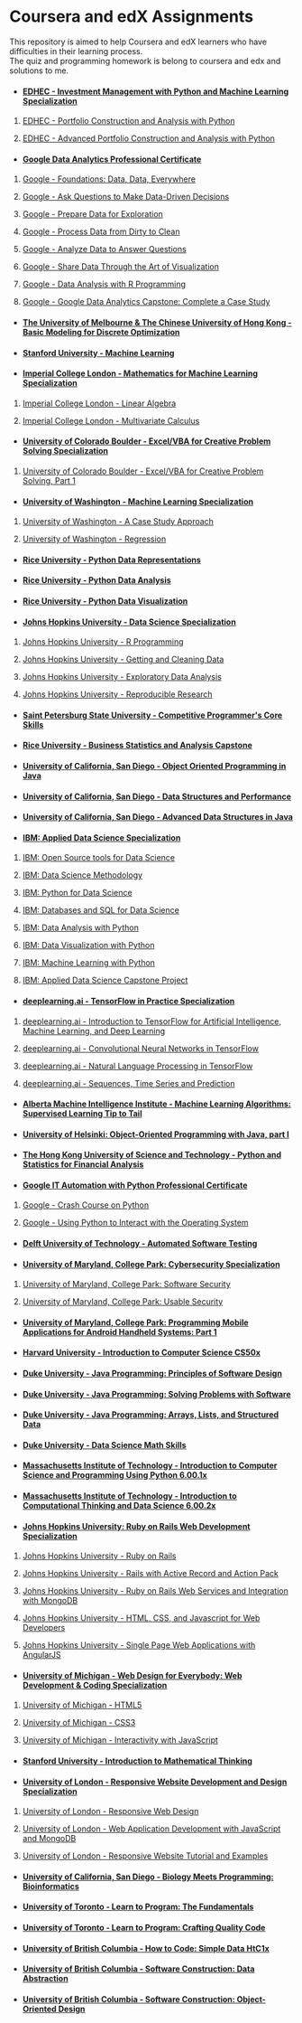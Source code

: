 # Coursera and edX Assignments
This repository is aimed to help Coursera and edX learners who have difficulties in their learning process.  
The quiz and programming homework is belong to coursera and edx and solutions to me.


- #### [EDHEC - Investment Management with Python and Machine Learning Specialization](./EDHEC%20-%20Investment%20Management%20with%20Python%20and%20Machine%20Learning%20Specialization)

1. [EDHEC - Portfolio Construction and Analysis with Python](./EDHEC%20-%20Investment%20Management%20with%20Python%20and%20Machine%20Learning%20Specialization/EDHEC%20-%20Portfolio%20Construction%20and%20Analysis%20with%20Python)

2. [EDHEC - Advanced Portfolio Construction and Analysis with Python](./EDHEC%20-%20Investment%20Management%20with%20Python%20and%20Machine%20Learning%20Specialization/EDHEC%20-%20Advanced%20Portfolio%20Construction%20and%20Analysis%20with%20Python)


- #### [Google Data Analytics Professional Certificate](./Google%20Data%20Analytics%20Professional%20Certificate)

1. [Google - Foundations: Data, Data, Everywhere](./Google%20Data%20Analytics%20Professional%20Certificate/course1-%20Foundations%20Data%2C%20Data%2C%20Everywhere)

2. [Google - Ask Questions to Make Data-Driven Decisions](./Google%20Data%20Analytics%20Professional%20Certificate/course2-%20Ask%20Questions%20to%20Make%20Data-Driven%20Decisions)

3. [Google - Prepare Data for Exploration](./Google%20Data%20Analytics%20Professional%20Certificate/course3-%20Prepare%20Data%20for%20Exploration)

4. [Google - Process Data from Dirty to Clean](./Google%20Data%20Analytics%20Professional%20Certificate/course4-%20Process%20Data%20from%20Dirty%20to%20Clean)

5. [Google - Analyze Data to Answer Questions](./Google%20Data%20Analytics%20Professional%20Certificate/course5-%20Analyze%20Data%20to%20Answer%20Questions)

6. [Google - Share Data Through the Art of Visualization](./)

7. [Google - Data Analysis with R Programming](./)

8. [Google - Google Data Analytics Capstone: Complete a Case Study](./)

- #### [The University of Melbourne & The Chinese University of Hong Kong - Basic Modeling for Discrete Optimization](./The%20University%20of%20Melbourne%20-%20Basic%20Modeling%20for%20Discrete%20Optimization)

- #### [Stanford University - Machine Learning](./Stanford%20University%20-%20Machine%20Learning)

- #### [Imperial College London - Mathematics for Machine Learning Specialization](./Imperial%20College%20London%20-%20Mathematics%20for%20Machine%20Learning%20Specialization)

1. [Imperial College London - Linear Algebra](./Imperial%20College%20London%20-%20Mathematics%20for%20Machine%20Learning%20Specialization/Imperial%20College%20London%20-%20Mathematics%20for%20Machine%20Learning%20Linear%20Algebra)

2. [Imperial College London - Multivariate Calculus](./Imperial%20College%20London%20-%20Mathematics%20for%20Machine%20Learning%20Specialization/Imperial%20College%20London%20-%20Mathematics%20for%20Machine%20Learning%20Multivariate%20Calculus)

- #### [University of Colorado Boulder - Excel/VBA for Creative Problem Solving Specialization](./CU-Boulder%20-%20Excel%20VBA%20for%20Creative%20Problem%20Solving%20Specialization)

1. [University of Colorado Boulder - Excel/VBA for Creative Problem Solving, Part 1](./CU-Boulder%20-%20Excel%20VBA%20for%20Creative%20Problem%20Solving%20Specialization/CU-Boulder%20-%20Excel%20VBA%20for%20Creative%20Problem%20Solving%2C%20Part%201)

- #### [University of Washington - Machine Learning Specialization](./University%20of%20Washington%20-%20Machine%20Learning%20Specialization)

1. [University of Washington - A Case Study Approach](./University%20of%20Washington%20-%20Machine%20Learning%20Specialization/University%20of%20Washington%20-%20Machine%20Learning%20Foundations%20A%20Case%20Study%20Approach)

2. [University of Washington - Regression](./University%20of%20Washington%20-%20Machine%20Learning%20Specialization/University%20of%20Washington%20-%20Machine%20Learning%20Regression)

- #### [Rice University - Python Data Representations](./Rice-Python-Data-Representations)

- #### [Rice University - Python Data Analysis](./Rice-Python-Data-Analysis)

- #### [Rice University - Python Data Visualization](./Rice-Python-Data-Visualization)

- #### [Johns Hopkins University - Data Science Specialization](./Johns%20Hopkins%20University%20-%20Data%20Science%20Specialization)

1. [Johns Hopkins University - R Programming](./Johns%20Hopkins%20University%20-%20Data%20Science%20Specialization/Johns%20Hopkins%20University%20-%20R%20Programming)

2. [Johns Hopkins University - Getting and Cleaning Data](./Johns%20Hopkins%20University%20-%20Data%20Science%20Specialization/Johns%20Hopkins%20University%20-%20Getting%20and%20Cleaning%20Data)

3. [Johns Hopkins University - Exploratory Data Analysis](./Johns%20Hopkins%20University%20-%20Data%20Science%20Specialization/Johns%20Hopkins%20University%20-%20Exploratory%20Data%20Analysis)

4. [Johns Hopkins University - Reproducible Research](./Johns%20Hopkins%20University%20-%20Data%20Science%20Specialization/Johns%20Hopkins%20University%20-%20Reproducible%20Research)

- #### [Saint Petersburg State University - Competitive Programmer's Core Skills](./Saint%20Petersburg%20State%20University%20-%20Competitive%20Programmer's%20Core%20Skills)

- #### [Rice University - Business Statistics and Analysis Capstone](./Rice%20University%20-%20Business%20Statistics%20and%20Analysis%20Capstone)

- #### [University of California, San Diego - Object Oriented Programming in Java](./UCSD-Object-Oriented-Programming-in-Java)

- #### [University of California, San Diego - Data Structures and Performance](./UCSD-Data-Structures-and-Performance)

- #### [University of California, San Diego - Advanced Data Structures in Java](./UCSD-Advanced-Data-Structures-in-Java)

- #### [IBM: Applied Data Science Specialization](./Applied-Data-Science-Specialization-IBM)

1. [IBM: Open Source tools for Data Science](./Applied-Data-Science-Specialization-IBM/IBM%20-%20Open%20Source%20tools%20for%20Data%20Science)

2. [IBM: Data Science Methodology](./Applied-Data-Science-Specialization-IBM/IBM%20-%20Data%20Science%20Methodology)

3. [IBM: Python for Data Science](./Applied-Data-Science-Specialization-IBM/IBM%20-%20Python%20for%20Data%20Science)

4. [IBM: Databases and SQL for Data Science](./Applied-Data-Science-Specialization-IBM/IBM%20-%20Databases%20and%20SQL%20for%20Data%20Science)

5. [IBM: Data Analysis with Python](./Applied-Data-Science-Specialization-IBM/IBM%20-%20Data%20Analysis%20with%20Python)

6. [IBM: Data Visualization with Python](./Applied-Data-Science-Specialization-IBM/IBM%20-%20Data%20Visualization%20with%20Python)

7. [IBM: Machine Learning with Python](./Applied-Data-Science-Specialization-IBM/IBM%20-%20Machine%20Learning%20with%20Python)

8. [IBM: Applied Data Science Capstone Project](./Applied-Data-Science-Specialization-IBM/IBM%20-%20Applied%20Data%20Science%20Capstone%20Project)

- #### [deeplearning.ai - TensorFlow in Practice Specialization](./deeplearning.ai%20-%20TensorFlow%20in%20Practice%20Specialization)

1. [deeplearning.ai - Introduction to TensorFlow for Artificial Intelligence, Machine Learning, and Deep Learning](./deeplearning.ai%20-%20TensorFlow%20in%20Practice%20Specialization/deeplearning.ai%20-%20TensorFlow%20for%20AI%2C%20ML%2C%20and%20Deep%20Learning)

2. [deeplearning.ai - Convolutional Neural Networks in TensorFlow](./deeplearning.ai%20-%20TensorFlow%20in%20Practice%20Specialization/deeplearning.ai%20-%20Convolutional%20Neural%20Networks%20in%20TensorFlow)

3. [deeplearning.ai - Natural Language Processing in TensorFlow](./deeplearning.ai%20-%20TensorFlow%20in%20Practice%20Specialization/deeplearning.ai%20-%20Natural%20Language%20Processing%20in%20TensorFlow)

4. [deeplearning.ai - Sequences, Time Series and Prediction](./deeplearning.ai%20-%20TensorFlow%20in%20Practice%20Specialization/deeplearning.ai%20-%20Sequences%2C%20Time%20Series%20and%20Prediction)

- #### [Alberta Machine Intelligence Institute - Machine Learning Algorithms: Supervised Learning Tip to Tail](./Amii%20-%20Machine%20Learning%20Algorithms)

- #### [University of Helsinki: Object-Oriented Programming with Java, part I](./Object-Oriented-Programming-with-Java-pt1-University-of%20Helsinki-moocfi)

- #### [The Hong Kong University of Science and Technology - Python and Statistics for Financial Analysis](./HKUST%20%20-%20Python%20and%20Statistics%20for%20Financial%20Analysis)

- #### [Google IT Automation with Python Professional Certificate](./Google%20IT%20Automation%20with%20Python)

1. [Google - Crash Course on Python](./Google%20IT%20Automation%20with%20Python/Google%20-%20Crash%20Course%20on%20Python)

2. [Google - Using Python to Interact with the Operating System](./Google%20IT%20Automation%20with%20Python/Google%20-%20Using%20Python%20to%20Interact%20with%20the%20Operating%20System)


- #### [Delft University of Technology - Automated Software Testing](./Delft%20University%20of%20Technology%20-%20Automated%20Software%20Testing)

- #### [University of Maryland, College Park: Cybersecurity Specialization](./University%20of%20Maryland%20-%20Cybersecurity%20Specialization) 

1. [University of Maryland, College Park: Software Security](./University%20of%20Maryland%20-%20Cybersecurity%20Specialization/University%20of%20Maryland%20-%20Software%20Security)

2. [University of Maryland, College Park: Usable Security](./University%20of%20Maryland%20-%20Cybersecurity%20Specialization/University%20of%20Maryland%20-%20Usable%20Security)

- #### [University of Maryland, College Park: Programming Mobile Applications for Android Handheld Systems: Part 1](./University%20of%20Maryland%20-%20Programming%20Mobile%20Applications%20for%20Android%20Handheld%20Systems%2C%20Part%20I)


- #### [Harvard University - Introduction to Computer Science CS50x](./Harvard-CS50x)

- #### [Duke University - Java Programming: Principles of Software Design](./Duke-Java-Programming-Principles-of-Software-Design)

- #### [Duke University - Java Programming: Solving Problems with Software](./Duke-Java-Programming-Solving-Problems-with-Software)

- #### [Duke University - Java Programming: Arrays, Lists, and Structured Data](./Duke-Java-Programming-Arrays-Lists-Structured-Data)

- #### [Duke University - Data Science Math Skills](./Duke-University-Data-Science-Math-Skills)

- #### [Massachusetts Institute of Technology - Introduction to Computer Science and Programming Using Python 6.00.1x](./MITx-6.00.1x)

- #### [Massachusetts Institute of Technology - Introduction to Computational Thinking and Data Science 6.00.2x](./MITx-6.00.2x)

- #### [Johns Hopkins University: Ruby on Rails Web Development Specialization](./Johns%20Hopkins%20University%20-%20Ruby%20on%20Rails%20Web%20Development%20Specialization)

1. [Johns Hopkins University - Ruby on Rails](./Johns%20Hopkins%20University%20-%20Ruby%20on%20Rails%20Web%20Development%20Specialization/Johns%20Hopkins%20University%20-%20Ruby%20on%20Rails)

2. [Johns Hopkins University - Rails with Active Record and Action Pack](./Johns%20Hopkins%20University%20-%20Ruby%20on%20Rails%20Web%20Development%20Specialization/Johns%20Hopkins%20University%20-%20Rails%20with%20Active%20Record%20and%20Action%20Pack)

3. [Johns Hopkins University - Ruby on Rails Web Services and Integration with MongoDB](./Johns%20Hopkins%20University%20-%20Ruby%20on%20Rails%20Web%20Development%20Specialization/JHU%20-%20Ruby%20on%20Rails%20Web%20Services%20and%20Integration%20with%20MongoDB)

4. [Johns Hopkins University - HTML, CSS, and Javascript for Web Developers](./Johns%20Hopkins%20University%20-%20Ruby%20on%20Rails%20Web%20Development%20Specialization/Johns%20Hopkins%20University%20-%20HTML%2C%20CSS%2C%20and%20Javascript%20for%20Web%20Developers)

5. [Johns Hopkins University - Single Page Web Applications with AngularJS](./Johns%20Hopkins%20University%20-%20Ruby%20on%20Rails%20Web%20Development%20Specialization/Johns%20Hopkins%20University%20-%20Single%20Page%20Web%20Applications%20with%20AngularJS)

- #### [University of Michigan - Web Design for Everybody: Web Development & Coding Specialization](./University%20of%20Michigan%20-%20Web%20Design%20for%20Everybody)

1. [University of Michigan - HTML5](./University%20of%20Michigan%20-%20Web%20Design%20for%20Everybody/University%20of%20Michigan%20-%20%20HTML5)

2. [University of Michigan - CSS3](./University%20of%20Michigan%20-%20Web%20Design%20for%20Everybody/University%20of%20Michigan%20-%20%20CSS3)

3. [University of Michigan -  Interactivity with JavaScript](./University%20of%20Michigan%20-%20Web%20Design%20for%20Everybody/University%20of%20Michigan%20-%20%20Interactivity%20with%20JavaScript)

- #### [Stanford University - Introduction to Mathematical Thinking](./Stanford-University-Introduction-to-Mathematical-Thinking)

- #### [University of London - Responsive Website Development and Design Specialization](./University%20of%20London%20-%20Responsive%20Website%20Development%20and%20Design%20Specialization)

1. [University of London - Responsive Web Design](./University%20of%20London%20-%20Responsive%20Website%20Development%20and%20Design%20Specialization/University%20of%20London%20-%20Responsive%20Web%20Design)

2. [University of London - Web Application Development with JavaScript and MongoDB](./University%20of%20London%20-%20Responsive%20Website%20Development%20and%20Design%20Specialization/University%20of%20London%20-%20Web%20Application%20Development%20with%20JavaScript%20and%20MongoDB)

3. [University of London - Responsive Website Tutorial and Examples](./University%20of%20London%20-%20Responsive%20Website%20Development%20and%20Design%20Specialization/University%20of%20London%20-%20Responsive%20Website%20Tutorial%20and%20Examples)

- #### [University of California, San Diego - Biology Meets Programming: Bioinformatics](./UCSD%20-%20Biology%20Meets%20Programming%20Bioinformatics)

- #### [University of Toronto - Learn to Program: The Fundamentals](./University-of-Toronto-The%20Fundamentals)

- #### [University of Toronto - Learn to Program: Crafting Quality Code](./University-of-Toronto-Crafting-Quality-Code)

- #### [University of British Columbia - How to Code: Simple Data HtC1x](./UBCx-HtC1x)

- #### [University of British Columbia - Software Construction: Data Abstraction](./UBCx-Software-Construction-Data-Abstraction-SoftConst1x)

- #### [University of British Columbia - Software Construction: Object-Oriented Design](./UBCx-Software-Construction-OOP-SoftConst2x)


